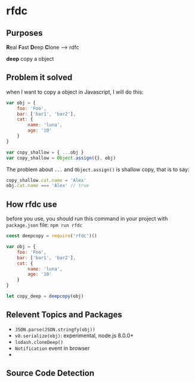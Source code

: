 # rfdc

## Purposes
**R**eal **F**ast **D**eep **C**lone --> rdfc

**deep** copy a object

## Problem it solved
when I want to copy a object in Javascript, I will do this:
```javascript
var obj = {
    foo: 'Foo',
    bar: ['bar1', 'bar2'],
    cat: {
        name: 'luna',
        age: '10'
    }
}

var copy_shallow = { ...obj }
var copy_shallow = Object.assign({}, obj)
```
The problem about `...` and `Object.assign()` is shallow copy, that is to say:
```javascript
copy_shallow.cat.name = 'Alex'
obj.cat.name === 'Alex' // true
```
## How rfdc use
before you use, you should run this command in your project with `package.json` file: `npm run rfdc`
```javascript
const deepcopy = require('rfdc')()

var obj = {
    foo: 'Foo',
    bar: ['bar1', 'bar2'],
    cat: {
        name: 'luna',
        age: '10'
    }
}

let copy_deep = deepcopy(obj)
```


## Relevent Topics and Packages
- `JSON.parse(JSON.stringfy(obj))`
- `v8.serialize(obj)`: experimental, node.js 8.0.0+
- `lodash.cloneDeep()`
- `Notification` event in browser
- 
## Source Code Detection
